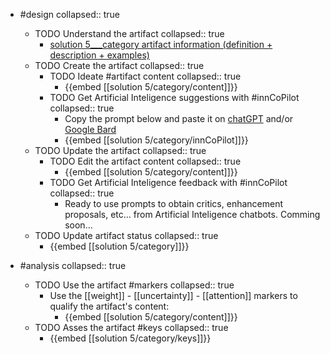 
- #design
   collapsed:: true
  - TODO Understand the artifact
    collapsed:: true
    - [solution 5___category artifact information (definition + description + examples)](https://go.innbok.com/#/page/innBoK%2Fsolution-%28id%29%2Fcategory%2Finfo)
  - TODO Create the artifact
     collapsed:: true
    - TODO Ideate #artifact content
      collapsed:: true
      - {{embed [[solution 5/category/content]]}}
    - TODO Get Artificial Inteligence suggestions with #innCoPilot
      collapsed:: true
      - Copy the prompt below and paste it on [chatGPT](https://chat.openai.com) and/or [Google Bard](https://bard.google.com/chat)
      - {{embed [[solution 5/category/innCoPilot]]}}
  - TODO Update the artifact
    collapsed:: true
    - TODO Edit the artifact content
     collapsed:: true
      - {{embed [[solution 5/category/content]]}}
    - TODO Get Artificial Inteligence feedback with #innCoPilot
      collapsed:: true
      - Ready to use prompts to obtain critics, enhancement proposals, etc... from Artificial Inteligence chatbots. Comming soon...
  - TODO Update artifact status
    collapsed:: true
    - {{embed [[solution 5/category]]}}


- #analysis
  collapsed:: true
  - TODO Use the artifact #markers
    collapsed:: true
    - Use the [[weight]] - [[uncertainty]] - [[attention]] markers to qualify the artifact's content:
      - {{embed [[solution 5/category/content]]}}
  - TODO Asses the artifact #keys
    collapsed:: true
    - {{embed [[solution 5/category/keys]]}}








